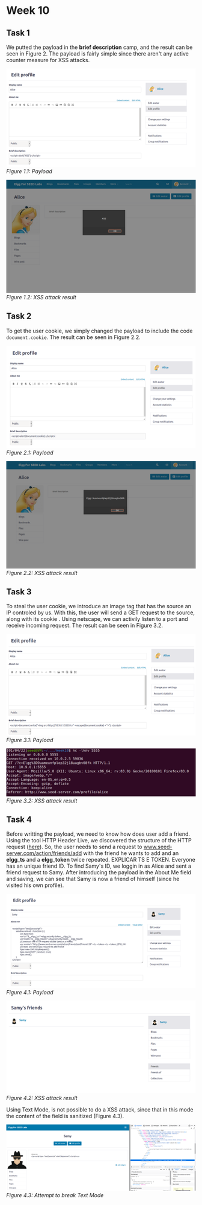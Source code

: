 # Week 10

## Task 1

We putted the payload in the **brief description** camp, and the result can be seen in Figure 2. The payload is fairly simple since there aren't any active counter measure for XSS attacks.

![Task 1.1](../Week10/img/task_1_1.PNG)
*Figure 1.1: Payload*

![Task 1.2](../Week10/img/task_1_2.PNG)
*Figure 1.2: XSS attack result*

## Task 2
To get the user cookie, we simply changed the payload to include the code `document.cookie`. The result can be seen in Figure 2.2.

![Task 2.1](../Week10/img/task_2_1.PNG)
*Figure 2.1: Payload*

![Task 2.2](../Week10/img/task_2_2.PNG)
*Figure 2.2: XSS attack result*

## Task 3
To steal the user cookie, we introduce an image tag that has the source an IP controled by us. With this, the user will send a GET request to the source, along with its cookie . Using netscape, we can activily listen to a port and receive incoming request. The result can be seen in Figure 3.2.

![Task 3.1](../Week10/img/task_3_1.PNG)
*Figure 3.1: Payload*

![Task 3.2](../Week10/img/task_3_2.PNG)
*Figure 3.2: XSS attack result*


## Task 4
Before writting the payload, we need to know how does user add a friend. Using the tool HTTP Header Live, we discovered the structure of the HTTP request ([here](../Week10/tasks/http_req.txt)). So, the user needs to send a request to www.seed-server.com/action/friends/add with the friend he wants to add and an **elgg_ts** and a **elgg_token** twice repeated. EXPLICAR TS E TOKEN.
Everyone has an unique friend ID. To find Samy's ID, we loggin in as Alice and sent a friend request to Samy.
After introducing the payload in the About Me field and saving, we can see that Samy is now a friend of himself (since he visited his own profile).

![Task 4.1](../Week10/img/task_4_1.PNG)
*Figure 4.1: Payload*

![Task 4.2](../Week10/img/task_4_2.PNG)
*Figure 4.2: XSS attack result*

Using Text Mode, is not possible to do a XSS attack, since that in this mode the content of the field is sanitized (Figure 4.3).

![Task 4.3](../Week10/img/task_4_3.PNG)
*Figure 4.3: Attempt to break Text Mode*